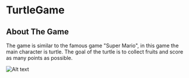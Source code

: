 # TurtleGame

## About The Game

The game is similar to the famous game "Super Mario", in this game the main character is turtle.
The goal of the turtle is to collect fruits and score as many points as possible.

![Alt text](C:\Users\USER\Desktop\MyGame\screenshot1.png "FirstScreen")
